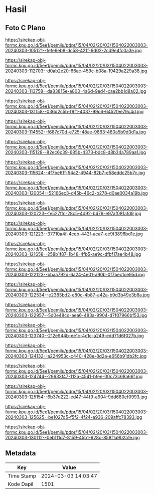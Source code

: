 # Hasil

## Foto C Plano

https://sirekap-obj-formc.kpu.go.id/5ee1/pemilu/pdpr/15/04/02/20/03/1504022003003-20240303-105121--fefe9eb8-dc58-421f-9d02-2cd9e4fc0a3e.jpg

https://sirekap-obj-formc.kpu.go.id/5ee1/pemilu/pdpr/15/04/02/20/03/1504022003003-20240303-112703--d0ab2e20-66ac-459c-b08a-19429a229a38.jpg

https://sirekap-obj-formc.kpu.go.id/5ee1/pemilu/pdpr/15/04/02/20/03/1504022003003-20240303-113758--da83815e-a800-4a6d-9ed4-cae2bb1d8a02.jpg

https://sirekap-obj-formc.kpu.go.id/5ee1/pemilu/pdpr/15/04/02/20/03/1504022003003-20240303-131158--036d2c5b-f9f1-4037-99c6-6452fee79c4d.jpg

https://sirekap-obj-formc.kpu.go.id/5ee1/pemilu/pdpr/15/04/02/20/03/1504022003003-20240303-114552--f687c70d-e725-48ae-9863-480a5b9d3d1a.jpg

https://sirekap-obj-formc.kpu.go.id/5ee1/pemilu/pdpr/15/04/02/20/03/1504022003003-20240303-115128--82ec6c39-685b-4373-bdc8-d8b34a789aa1.jpg

https://sirekap-obj-formc.kpu.go.id/5ee1/pemilu/pdpr/15/04/02/20/03/1504022003003-20240303-115624--4f7be61f-54a2-4944-82b7-e58eddc25b7c.jpg

https://sirekap-obj-formc.kpu.go.id/5ee1/pemilu/pdpr/15/04/02/20/03/1504022003003-20240303-120054--52166ec3-d45b-46c2-b278-d0ae0034a19b.jpg

https://sirekap-obj-formc.kpu.go.id/5ee1/pemilu/pdpr/15/04/02/20/03/1504022003003-20240303-120723--fe527ffc-28c5-4d92-b479-e97af081afd9.jpg

https://sirekap-obj-formc.kpu.go.id/5ee1/pemilu/pdpr/15/04/02/20/03/1504022003003-20240303-121223--37710a4f-4ceb-442f-aca7-ee9f3896bd1e.jpg

https://sirekap-obj-formc.kpu.go.id/5ee1/pemilu/pdpr/15/04/02/20/03/1504022003003-20240303-121658--258b1f87-1b48-4fb5-ae9c-dfbf17ae4b48.jpg

https://sirekap-obj-formc.kpu.go.id/5ee1/pemilu/pdpr/15/04/02/20/03/1504022003003-20240303-122123--bbaa792d-6a24-4e01-a90b-0f7bec1ce95d.jpg

https://sirekap-obj-formc.kpu.go.id/5ee1/pemilu/pdpr/15/04/02/20/03/1504022003003-20240303-122534--e2383bd2-e80c-4b87-a42a-b9d3b49e3b8a.jpg

https://sirekap-obj-formc.kpu.go.id/5ee1/pemilu/pdpr/15/04/02/20/03/1504022003003-20240303-122957--5d0e48cd-aea6-483a-9904-d7f07966bf53.jpg

https://sirekap-obj-formc.kpu.go.id/5ee1/pemilu/pdpr/15/04/02/20/03/1504022003003-20240303-123740--212e944b-ee1c-4c1c-a249-edd71d6f027b.jpg

https://sirekap-obj-formc.kpu.go.id/5ee1/pemilu/pdpr/15/04/02/20/03/1504022003003-20240303-124132--a224953c-c440-428e-8d2a-e656b91db2fc.jpg

https://sirekap-obj-formc.kpu.go.id/5ee1/pemilu/pdpr/15/04/02/20/03/1504022003003-20240303-124744--29633f47-112a-4541-bfee-00c73c68a66f.jpg

https://sirekap-obj-formc.kpu.go.id/5ee1/pemilu/pdpr/15/04/02/20/03/1504022003003-20240303-125154--6b37d222-ed47-44f9-a904-9dd680ef0993.jpg

https://sirekap-obj-formc.kpu.go.id/5ee1/pemilu/pdpr/15/04/02/20/03/1504022003003-20240303-125625--be1027d5-f5f2-4f24-a936-209affc78393.jpg

https://sirekap-obj-formc.kpu.go.id/5ee1/pemilu/pdpr/15/04/02/20/03/1504022003003-20240303-130112--0eb111d7-8159-45b1-928c-858f1a902a1e.jpg


## Metadata

| Key        | Value               |
| ---------- | ------------------- |
| Time Stamp | 2024-03-03 14:03:47 |
| Kode Dapil | 1501                |



